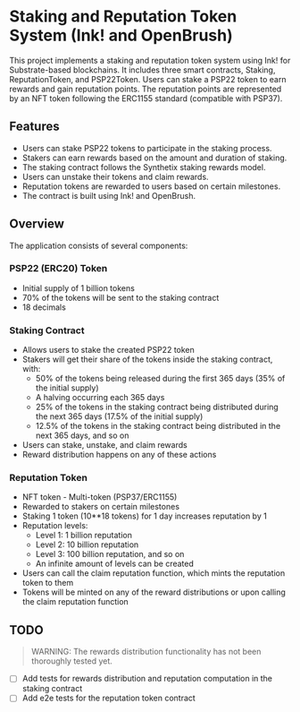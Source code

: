 # Staking and Reputation Token System (Ink! and OpenBrush)

This project implements a staking and reputation token system using Ink! for Substrate-based blockchains. It includes three smart contracts, Staking, ReputationToken, and PSP22Token. Users can stake a PSP22 token to earn rewards and gain reputation points. The reputation points are represented by an NFT token following the ERC1155 standard (compatible with PSP37).

## Features

- Users can stake PSP22 tokens to participate in the staking process.
- Stakers can earn rewards based on the amount and duration of staking.
- The staking contract follows the Synthetix staking rewards model.
- Users can unstake their tokens and claim rewards.
- Reputation tokens are rewarded to users based on certain milestones.
- The contract is built using Ink! and OpenBrush.

## Overview

The application consists of several components:

### PSP22 (ERC20) Token

- Initial supply of 1 billion tokens
- 70% of the tokens will be sent to the staking contract
- 18 decimals

### Staking Contract

- Allows users to stake the created PSP22 token
- Stakers will get their share of the tokens inside the staking contract, with:
  - 50% of the tokens being released during the first 365 days (35% of the initial supply)
  - A halving occurring each 365 days
  - 25% of the tokens in the staking contract being distributed during the next 365 days (17.5% of the initial supply)
  - 12.5% of the tokens in the staking contract being distributed in the next 365 days, and so on
- Users can stake, unstake, and claim rewards
- Reward distribution happens on any of these actions

### Reputation Token

- NFT token - Multi-token (PSP37/ERC1155)
- Rewarded to stakers on certain milestones
- Staking 1 token (10**18 tokens) for 1 day increases reputation by 1
- Reputation levels:
  - Level 1: 1 billion reputation
  - Level 2: 10 billion reputation
  - Level 3: 100 billion reputation, and so on
  - An infinite amount of levels can be created
- Users can call the claim reputation function, which mints the reputation token to them
- Tokens will be minted on any of the reward distributions or upon calling the claim reputation function

## TODO
>
> WARNING: The rewards distribution functionality has not been thoroughly tested yet.

- [ ] Add tests for rewards distribution and reputation computation in the staking contract
- [ ] Add e2e tests for the reputation token contract
